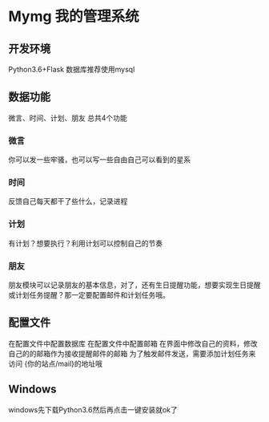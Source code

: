 # Mymg 我的管理系统
## 开发环境
Python3.6+Flask
数据库推荐使用mysql
## 数据功能
微言、时间、计划、朋友 总共4个功能
### 微言
你可以发一些牢骚，也可以写一些自由自己可以看到的星系
### 时间
反馈自己每天都干了些什么，记录进程
### 计划
有计划？想要执行？利用计划可以控制自己的节奏
### 朋友
朋友模块可以记录朋友的基本信息，对了，还有生日提醒功能，想要实现生日提醒或计划任务提醒？那一定要配置邮件和计划任务哦。

## 配置文件
在配置文件中配置数据库
在配置文件中配置邮箱
在界面中修改自己的资料，修改自己的的邮箱作为接收提醒邮件的邮箱
为了触发邮件发送，需要添加计划任务来访问 {你的站点/mail}的地址哦

## Windows
windows先下载Python3.6然后再点击一键安装就ok了